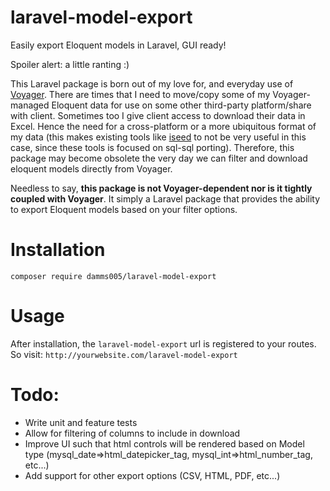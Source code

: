 # laravel-model-export

Easily export Eloquent models in Laravel, GUI ready!

Spoiler alert: a little ranting :)

This Laravel package is born out of my love for, and everyday use of [Voyager](https://github.com/the-control-group/voyager). There are times that I need to move/copy some of my Voyager-managed Eloquent data for use on some other third-party platform/share with client. Sometimes too I give client access to download their data in Excel. Hence the need for a cross-platform or a more ubiquitous format of my data (this makes existing tools like [iseed](https://github.com/orangehill/iseed) to not be very useful in this case, since these tools is focused on sql-sql porting). Therefore, this package may become obsolete the very day we can filter and download eloquent models directly from Voyager.

Needless to say, **this package is not Voyager-dependent nor is it tightly coupled with Voyager**. It simply a Laravel package that provides the ability to export Eloquent models based on your filter options.

# Installation
`composer require damms005/laravel-model-export`

# Usage
After installation, the `laravel-model-export` url is registered to your routes. So visit: `http://yourwebsite.com/laravel-model-export`

# Todo:

- Write unit and feature tests
- Allow for filtering of columns to include in download
- Improve UI such that html controls will be rendered based on Model type (mysql_date=>html_datepicker_tag, mysql_int=>html_number_tag, etc...)
- Add support for other export options (CSV, HTML, PDF, etc...)
